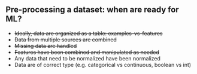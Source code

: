 ## Pre-processing a dataset: when are ready for ML?
* ~~Ideally, data are organized as a table: examples-vs-features~~
* ~~Data from multiple sources are combined~~
* ~~Missing data are handled~~
* ~~Features have been combined and manipulated as needed~~
* Any data that need to be normalized have been normalized
* Data are of correct type (e.g. categorical vs continuous, boolean vs int)